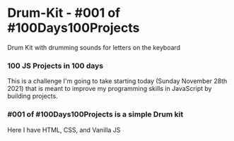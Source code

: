 # Drum-Kit - #001 of #100Days100Projects

Drum Kit with drumming sounds for letters on the keyboard
<br>

<h3> 100 JS Projects in 100 days </h3>
<p> This is a challenge I'm going to take starting today (Sunday November 28th 2021) that is meant to improve my programming skills in JavaScript by building projects. <h3>

  <h3>#001 of #100Days100Projects is a simple Drum kit </h3>
  <p> Here I have HTML, CSS, and Vanilla JS </p>
  
    

